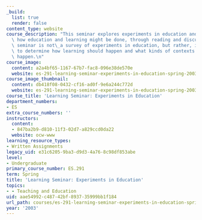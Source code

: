 ```yaml
---
_build:
  list: true
  render: false
content_type: website
course_description: "This seminar explores experiments in education and discusses\
  \ how education and learning might be done, through reading and discussion. This\
  \ seminar is not\_a survey of experiments in education, but rather, its goal is\
  \ to determine how learning should happen and what kinds of contexts allow it to\
  \ happen.\n"
course_image:
  content: a2a4bf65-1167-67b7-fac8-096e38de570e
  website: es-291-learning-seminar-experiments-in-education-spring-2003
course_image_thumbnail:
  content: db418f08-0432-cf16-ad0f-9e6a244c772d
  website: es-291-learning-seminar-experiments-in-education-spring-2003
course_title: 'Learning Seminar: Experiments in Education'
department_numbers:
- ES
extra_course_numbers: ''
instructors:
  content:
  - 847ba2b9-d810-11f3-02d7-a829ccd0da22
  website: ocw-www
learning_resource_types:
- Written Assignments
legacy_uid: e31c6205-9ba3-d9d3-4a76-8c98df853abe
level:
- Undergraduate
primary_course_number: ES.291
term: Spring
title: 'Learning Seminar: Experiments in Education'
topics:
- - Teaching and Education
uid: aae54992-c487-42bf-8937-35999bb1f184
url_path: courses/es-291-learning-seminar-experiments-in-education-spring-2003
year: '2003'
---
```

